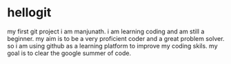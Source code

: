 # hellogit
my first git project
i am manjunath. i am learning coding and am still a beginner. my aim is to be a very proficient coder and a great problem solver. so i am using github as a learning platform to improve my coding skils. my goal is to clear the google summer of code.
